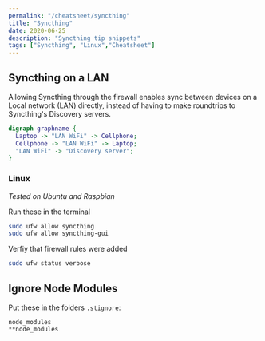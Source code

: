 ```yaml
---
permalink: "/cheatsheet/syncthing"
title: "Syncthing"
date: 2020-06-25
description: "Syncthing tip snippets"
tags: ["Syncthing", "Linux","Cheatsheet"]
---
```


## Syncthing on a LAN

Allowing Syncthing through the firewall enables sync between devices on a Local network (LAN) directly, 
instead of having to make roundtrips to Syncthing's Discovery servers.

```dot
digraph graphname {
  Laptop -> "LAN WiFi" -> Cellphone;
  Cellphone -> "LAN WiFi" -> Laptop;
  "LAN WiFi" -> "Discovery server";
}
```

### Linux

*Tested on Ubuntu and Raspbian*

Run these in the terminal

```bash
sudo ufw allow syncthing
sudo ufw allow syncthing-gui
```

Verfiy that firewall rules were added

```bash
sudo ufw status verbose
```

## Ignore Node Modules

Put these in the folders `.stignore`:

```
node_modules
**node_modules
```
